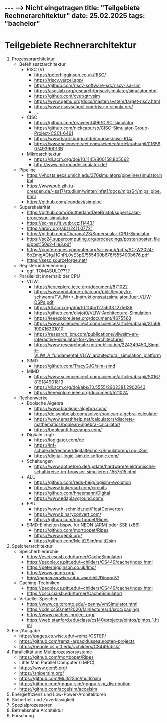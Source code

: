 --- --> Nicht eingetragen
title: "Teilgebiete Rechnerarchitektur"
date: 25.02.2025
tags: "bachelor"
---

# Teilgebiete Rechnerarchitektur
1. Prozessorarchitektur
	- Befehlssatzarchitektur
		- RISC (V)
			- https://peterhigginson.co.uk/RISC/
			- https://riscv.vercel.app/
			- https://github.com/riscv-software-src/riscv-isa-sim
			- https://ascslab.org/research/briscv/simulator/simulator.html
			- https://github.com/cvut/qtrvsim
			- https://www.qemu.org/docs/master/system/target-riscv.html
			- https://www.riscvschool.com/risc-v-simulators/
			- ...
		- CISC
			- https://github.com/praveen1496/CISC-simulator
			- https://github.com/nickcapurso/CISC-Simulator-Group-Project-CSCI-6461
			- https://www.harrisburgu.edu/courses/cisc-614/
			- https://www.sciencedirect.com/science/article/abs/pii/016560749390013B
		 - Mikroarchitektur
			 - https://dl.acm.org/doi/10.1145/800158.805062
			 - http://www.mikrocodesimulator.de/
	- Pipeline
		- https://vhosts.eecs.umich.edu/370simulators/pipeline/simulator.html
		- https://wwwpub.zih.tu-dresden.de/~ss17/studium/winter/infet1/docs/mips64/mips_pipe.html
		- https://github.com/leondavi/simpipe
	- Superskalarität
		- https://github.com/SSutherlandDeeBristol/superscalar-processor-simulator
		- https://sc-nas.fit.vutbr.cz:11443/
		- https://arxiv.org/abs/2411.07721
		- https://github.com/Charana123/Superscalar-CPU-Simulator
		- https://sc24.supercomputing.org/proceedings/poster/poster_files/post150s2-file3.pdf
		- https://conferences.computer.org/sc-wpub/pdfs/SC-W2024-6oZmigAQfgJ1GhPL0yE3pS/555400b676/555400b676.pdf
		- https://sesc.sourceforge.net/
	- Registerumbenennung
		- ggf. TOMASULO????
	- Parallelität innerhalb der CPU
		- VLIW
			- https://ieeexplore.ieee.org/document/871022
			- https://www.vodafone-chair.org/pbls/legacy/p-schwann/TVLIW++_Instruktionssatzsimulator_fuer_VLIW-DSPs.pdf
			- https://dl.acm.org/doi/10.1145/1275633.1275636
			- https://github.com/divjot0/VLIW-Architecture-Simulation
			- https://ieeexplore.ieee.org/document/4675563
			- https://www.sciencedirect.com/science/article/abs/pii/S1569190X16301010
			- https://research.ibm.com/publications/vliwsim-an-interactive-simulator-for-vliw-architectures
			- https://www.researchgate.net/publication/224349450_Simple-VLIW_A_fundamental_VLIW_architectural_simulation_platform
		- SIMD
			- https://github.com/TracyGJG/sim-simd
		- MIMD
			- https://www.sciencedirect.com/science/article/abs/pii/S0167819184901819
			- https://dl.acm.org/doi/abs/10.5555/2902381.2902643
			- https://ieeexplore.ieee.org/document/521024
	 - Rechenwerke
		- Boolsche Algebra
			- https://www.boolean-algebra.com/
			- https://de.symbolab.com/solver/boolean-algebra-calculator
			- https://www.emathhelp.net/calculators/discrete-mathematics/boolean-algebra-calculator/
			- https://booleantt.hazeapps.com/
		- Digitale Logik
			- https://logigator.com/de
			- https://inf-schule.de/rechner/digitaltechnik/Simulatoren/LogicSim
			- https://digital-logic-sim.de.softonic.com/
		- Schaltungen
			- https://www.dotnetpro.de/update/hardware/elektronische-schaltkreise-im-browser-simulieren-1557515.html
		- ALU
			- https://github.com/reds-heig/logisim-evolution
			- https://www.tinkercad.com/circuits
			- https://github.com/hneemann/Digital
			- https://www.edaplayground.com/
 		- FPU
			- https://www.h-schmidt.net/FloatConverter/
			- https://www.binaryconvert.com/
			- https://github.com/mortbopet/Ripes
		- SIMD-Einheiten bspw. für NEON (ARM) oder SSE (x86)
			- https://github.com/mortbopet/Ripes
			- https://www.gem5.org/
			- https://github.com/Multi2Sim/multi2sim
2. Speicherarchitektur
	- Speicherhierarchie
		- https://csci.csusb.edu/turner/CacheSimulator/
		- https://people.cs.pitt.edu/~childers/CS449/cache/index.html
		- https://peterhigginson.co.uk/lmc/
		- https://www.gem5.org/
		- http://pages.cs.wisc.edu/~markhill/DineroIV/
	- Caching-Techniken
		- https://people.cs.pitt.edu/~childers/CS449/cache/index.html
		- https://csci.csusb.edu/turner/CacheSimulator/ 
	- Virtueller Speicher
		- https://www.cs.toronto.edu/~penny/vmSimulator.html
		- https://cdn.cs50.net/2020/fall/lectures/4/src4/paging/
		- https://www.nachos-project.org/
		- https://web.stanford.edu/class/cs140/projects/pintos/pintos_1.html
3. Ein-/Ausgabe
	- https://pages.cs.wisc.edu/~remzi/OSTEP/
	- https://github.com/remzi-arpacidusseau/ostep-projects
	- https://people.cs.pitt.edu/~childers/CS449/disk/
4. Parallelität und Multiprozessorsysteme
	- https://github.com/mortbopet/Ripes
	- Little Man Parallel Computer (LMPC)
	- https://www.gem5.org/
	- https://snipersim.org/
	- https://github.com/Multi2Sim/multi2sim
	- https://github.com/gpgpu-sim/gpgpu-sim_distribution
	- https://github.com/accelsim/accelsim
5. Energieffizienz und Low-Power-Architekturen
6. Sicherheit und Zuverlässigkeit
7. Spezialprozessoren
8. Betriebsnahe Architektur
9. Forschung

